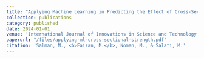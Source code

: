 ```yaml
---
title: "Applying Machine Learning in Predicting the Effect of Cross-Sectional Shape on the Axial Strength of Thermally Damaged and CFRP-Repaired Concrete Columns"
collection: publications
category: published
date: 2024-01-01
venue: 'International Journal of Innovations in Science and Technology (IF = **4.312**)'
paperurl: "/files/applying-ml-cross-sectional-strength.pdf"
citation: 'Salman, M., <b>Faizan, M.</b>, Noman, M., & Salati, M.'
---
```

